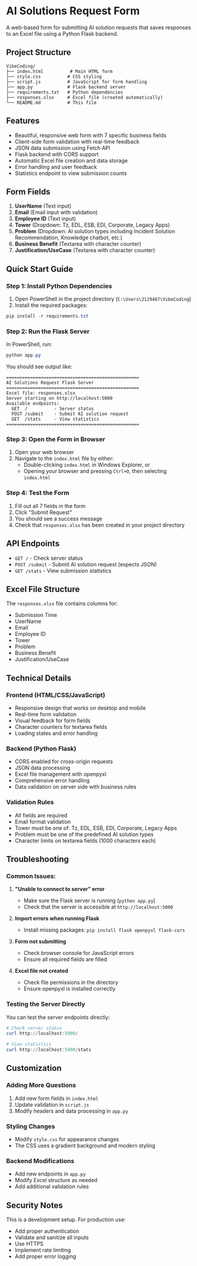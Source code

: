 # AI Solutions Request Form

A web-based form for submitting AI solution requests that saves responses to an Excel file using a Python Flask backend.

## Project Structure

```
VibeCoding/
├── index.html          # Main HTML form
├── style.css          # CSS styling
├── script.js          # JavaScript for form handling
├── app.py             # Flask backend server
├── requirements.txt   # Python dependencies
├── responses.xlsx     # Excel file (created automatically)
└── README.md          # This file
```

## Features

- Beautiful, responsive web form with 7 specific business fields
- Client-side form validation with real-time feedback
- JSON data submission using Fetch API
- Flask backend with CORS support
- Automatic Excel file creation and data storage
- Error handling and user feedback
- Statistics endpoint to view submission counts

## Form Fields

1. **UserName** (Text input)
2. **Email** (Email input with validation)
3. **Employee ID** (Text input)
4. **Tower** (Dropdown: Tz, EDL, ESB, EDI, Corporate, Legacy Apps)
5. **Problem** (Dropdown: AI solution types including Incident Solution Recommendation, Knowledge chatbot, etc.)
6. **Business Benefit** (Textarea with character counter)
7. **Justification/UseCase** (Textarea with character counter)

## Quick Start Guide

### Step 1: Install Python Dependencies

1. Open PowerShell in the project directory (`C:\Users\2129487\VibeCoding`)
2. Install the required packages:

```powershell
pip install -r requirements.txt
```

### Step 2: Run the Flask Server

In PowerShell, run:
```powershell
python app.py
```

You should see output like:
```
==================================================
AI Solutions Request Flask Server
==================================================
Excel file: responses.xlsx
Server starting on http://localhost:5000
Available endpoints:
  GET  /          - Server status
  POST /submit    - Submit AI solution request
  GET  /stats     - View statistics
==================================================
```

### Step 3: Open the Form in Browser

1. Open your web browser
2. Navigate to the `index.html` file by either:
   - Double-clicking `index.html` in Windows Explorer, or
   - Opening your browser and pressing `Ctrl+O`, then selecting `index.html`

### Step 4: Test the Form

1. Fill out all 7 fields in the form
2. Click "Submit Request"
3. You should see a success message
4. Check that `responses.xlsx` has been created in your project directory

## API Endpoints

- `GET /` - Check server status
- `POST /submit` - Submit AI solution request (expects JSON)
- `GET /stats` - View submission statistics

## Excel File Structure
The `responses.xlsx` file contains columns for:
- Submission Time
- UserName
- Email
- Employee ID
- Tower
- Problem
- Business Benefit
- Justification/UseCase

## Technical Details

### Frontend (HTML/CSS/JavaScript)
- Responsive design that works on desktop and mobile
- Real-time form validation
- Visual feedback for form fields
- Character counters for textarea fields
- Loading states and error handling

### Backend (Python Flask)
- CORS enabled for cross-origin requests
- JSON data processing
- Excel file management with openpyxl
- Comprehensive error handling
- Data validation on server side with business rules

### Validation Rules
- All fields are required
- Email format validation
- Tower must be one of: Tz, EDL, ESB, EDI, Corporate, Legacy Apps
- Problem must be one of the predefined AI solution types
- Character limits on textarea fields (1000 characters each)

## Troubleshooting

### Common Issues:

1. **"Unable to connect to server" error**
   - Make sure the Flask server is running (`python app.py`)
   - Check that the server is accessible at `http://localhost:5000`

2. **Import errors when running Flask**
   - Install missing packages: `pip install flask openpyxl flask-cors`

3. **Form not submitting**
   - Check browser console for JavaScript errors
   - Ensure all required fields are filled

4. **Excel file not created**
   - Check file permissions in the directory
   - Ensure openpyxl is installed correctly

### Testing the Server Directly

You can test the server endpoints directly:

```powershell
# Check server status
curl http://localhost:5000/

# View statistics
curl http://localhost:5000/stats
```

## Customization

### Adding More Questions
1. Add new form fields in `index.html`
2. Update validation in `script.js`
3. Modify headers and data processing in `app.py`

### Styling Changes
- Modify `style.css` for appearance changes
- The CSS uses a gradient background and modern styling

### Backend Modifications
- Add new endpoints in `app.py`
- Modify Excel structure as needed
- Add additional validation rules

## Security Notes

This is a development setup. For production use:
- Add proper authentication
- Validate and sanitize all inputs
- Use HTTPS
- Implement rate limiting
- Add proper error logging
